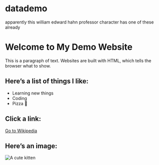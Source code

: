 # datademo
apparently this william edward hahn professor character has one of these already
<!DOCTYPE html>
<html lang="en">
<head>
  <meta charset="UTF-8">
  <title>My First Website</title>
</head>
<body>
  <h1>Welcome to My Demo Website</h1>
  <p>This is a paragraph of text. Websites are built with HTML, which tells the browser what to show.</p>
  
  <h2>Here’s a list of things I like:</h2>
  <ul>
    <li>Learning new things</li>
    <li>Coding</li>
    <li>Pizza 🍕</li>
  </ul>

  <h2>Click a link:</h2>
  <p>
    <a href="https://www.wikipedia.org" target="_blank">Go to Wikipedia</a>
  </p>

  <h2>Here’s an image:</h2>
  <img src="https://placekitten.com/300/200" alt="A cute kitten">

</body>
</html>
